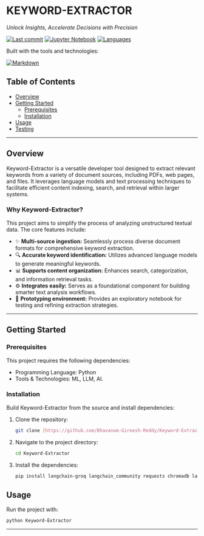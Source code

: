 # KEYWORD-EXTRACTOR

*Unlock Insights, Accelerate Decisions with Precision*

[![Last commit](https://img.shields.io/github/last-commit/Bhavanam-Gireesh-Reddy/Keyword-Extractor.svg?style=flat-square)](https://github.com/YOUR_USERNAME/YOUR_REPOSITORY/commits/main)
[![Jupyter Notebook](https://img.shields.io/badge/jupyter%20notebook-100.0%25-blue.svg?style=flat-square&logo=jupyter)](https://nbviewer.jupyter.org/github/YOUR_USERNAME/YOUR_REPOSITORY/blob/main/your_notebook_name.ipynb)
[![Languages](https://img.shields.io/github/languages/count/Bhavanam-GIreesh-Reddy/Keyword-Extractor.svg?style=flat-square)](https://github.com/YOUR_USERNAME/YOUR_REPOSITORY/search?l=Jupyter%20Notebook)

Built with the tools and technologies:

[![Markdown](https://img.shields.io/badge/Markdown-000000?style=flat-square&logo=markdown&logoColor=white)](https://www.markdownguide.org/)

## Table of Contents

* [Overview](#overview)
* [Getting Started](#getting-started)
    * [Prerequisites](#prerequisites)
    * [Installation](#installation)
* [Usage](#usage)
* [Testing](#testing)

---

## Overview

Keyword-Extractor is a versatile developer tool designed to extract relevant keywords from a variety of document sources, including PDFs, web pages, and files. It leverages language models and text processing techniques to facilitate efficient content indexing, search, and retrieval within larger systems.

### Why Keyword-Extractor?

This project aims to simplify the process of analyzing unstructured textual data. The core features include:

* ✨ **Multi-source ingestion:** Seamlessly process diverse document formats for comprehensive keyword extraction.
* 🔍 **Accurate keyword identification:** Utilizes advanced language models to generate meaningful keywords.
* 📊 **Supports content organization:** Enhances search, categorization, and information retrieval tasks.
* ⚙️ **Integrates easily:** Serves as a foundational component for building smarter text analysis workflows.
* 🚀 **Prototyping environment:** Provides an exploratory notebook for testing and refining extraction strategies.

---

## Getting Started

### Prerequisites

This project requires the following dependencies:

* Programming Language: Python
* Tools & Technologies: ML, LLM, AI.

### Installation

Build Keyword-Extractor from the source and install dependencies:

1.  Clone the repository:

    ```bash
    git clone [https://github.com/Bhavanam-Gireesh-Reddy/Keyword-Extractor](https://github.com/Bhavanam-Gireesh-Reddy/Keyword-Extractor)
    ```
    
2.  Navigate to the project directory:

    ```bash
    cd Keyword-Extractor
    ```
3.  Install the dependencies:

    ```bash
    pip install langchain-groq langchain_community requests chromadb langchain-chroma faiss-cpu sentence-transformers pypdf unstructured "unstructured[pdf]" "unstructured[docx]" python-dotenv
    ```

## Usage

Run the project with:

```bash
python Keyword-Extractor
```
---
